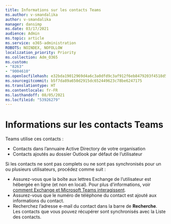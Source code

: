 ```yaml
---
title: Informations sur les contacts Teams
ms.author: v-smandalika
author: v-smandalika
manager: dansimp
ms.date: 03/17/2021
audience: Admin
ms.topic: article
ms.service: o365-administration
ROBOTS: NOINDEX, NOFOLLOW
localization_priority: Priority
ms.collection: Adm_O365
ms.custom:
- "8263"
- "9004610"
ms.openlocfilehash: e32bda19012969d4a6c3a0dfd9c3af912f6eb8479203f4518d55727163266086
ms.sourcegitcommit: b5f7da89a650d2915dc652449623c78be6247175
ms.translationtype: HT
ms.contentlocale: fr-FR
ms.lasthandoff: 08/05/2021
ms.locfileid: "53926279"
---
```

# <a name="information-about-teams-contacts"></a>Informations sur les contacts Teams

Teams utilise ces contacts :

- Contacts dans l’annuaire Active Directory de votre organisation
- Contacts ajoutés au dossier Outlook par défaut de l’utilisateur

Si les contacts ne sont pas complets ou ne sont pas synchronisés pour un ou plusieurs utilisateurs, procédez comme suit :

- Assurez-vous que la boîte aux lettres Exchange de l’utilisateur est hébergée en ligne (et non en local). Pour plus d’informations, voir [comment Exchange et Microsoft Teams interagissent](/microsoftteams/exchange-teams-interact).
- Assurez-vous que le numéro de téléphone du contact est ajouté aux informations du contact.
- Recherchez l’adresse e-mail du contact dans la barre de **Recherche**. Les contacts que vous pouvez récupérer sont synchronisés avec la Liste des contacts.


